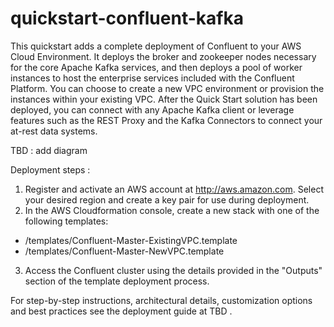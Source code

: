 # quickstart-confluent-kafka

This quickstart adds a complete deployment of Confluent to your AWS Cloud 
Environment.   It deploys the broker and zookeeper nodes necessary for the 
core Apache Kafka services, and then deploys a pool of worker instances to 
host the enterprise services included with the Confluent Platform.  You can 
choose to create a new VPC environment or 
provision the instances within your existing VPC. 
After the Quick Start solution has been deployed, 
you can connect with any Apache Kafka client or 
leverage features such as the REST Proxy and the 
Kafka Connectors to connect your at-rest data systems.

TBD : add diagram

Deployment steps :

1. Register and activate an AWS account at http://aws.amazon.com.   Select your desired region and create a key pair for use during deployment.
2. In the AWS Cloudformation console, create a new stack with one of the following templates:
  * /templates/Confluent-Master-ExistingVPC.template
  * /templates/Confluent-Master-NewVPC.template
3. Access the Confluent cluster using the details provided in the "Outputs" section of the template deployment process.

For step-by-step instructions, architectural details, customization options and best practices 
see the deployment guide at TBD .
